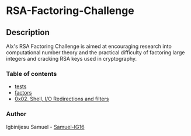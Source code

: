 # RSA-Factoring-Challenge
## Description
Alx's RSA Factoring Challenge is aimed at encouraging research into computational number theory and the practical difficulty of factoring large integers and cracking RSA keys used in cryptography.
### Table of contents
* [tests](https://github.com/Samuel-IG16/RSA-Factoring-Challenge/tree/main/tests)
* [factors](https://github.com/Samuel-IG16/RSA-Factoring-Challenge/blob/main/factors)
* [0x02. Shell, I/O Redirections and filters](https://github.com/Samuel-IG16/alx-system_engineering-devops/tree/master/0x02-shell_redirections)
### Author
Igbinijesu Samuel - [Samuel-IG16](https://github.com/Samuel-IG16)
